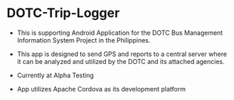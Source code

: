 DOTC-Trip-Logger
================

- This is supporting Android Application for the DOTC Bus Management Information System Project in the Philippines.

- This app is designed to send GPS and reports to a central server where it can be analyzed and utilized by the DOTC and its attached agencies. 

- Currently at Alpha Testing

- App utilizes Apache Cordova as its development platform
